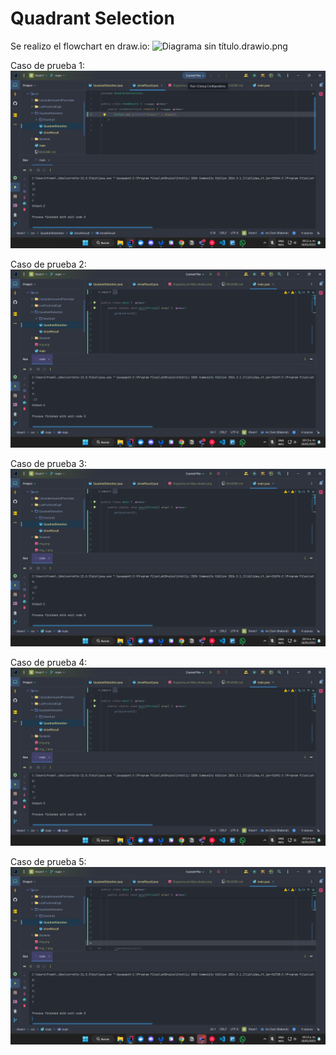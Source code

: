 # Quadrant Selection
Se realizo el flowchart en draw.io:
![Diagrama sin título.drawio.png](src/QuadrantSelection/flowchart/Diagrama%20sin%20título.drawio.png)

Caso de prueba 1: 
![img.png](src/img.png)

Caso de prueba 2:
![img_1.png](src/img_1.png)

Caso de prueba 3:
![img_2.png](src/img_2.png)

Caso de prueba 4:
![img_3.png](src/img_3.png)

Caso de prueba 5:
![img_4.png](src/img_4.png)
